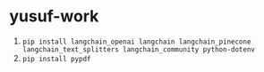 # yusuf-work

1. `pip install langchain_openai langchain langchain_pinecone langchain_text_splitters langchain_community python-dotenv`
2. `pip install pypdf`
